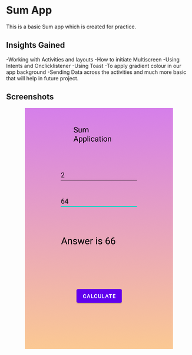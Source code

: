 
# Sum App

This is a basic Sum app which is created for practice.


## Insights Gained
-Working with Activities and layouts
-How to initiate Multiscreen
-Using Intents and Onclicklistener
-Using Toast
-To apply gradient colour in our app background
-Sending Data across the activities
and much more basic that will help in future project.
## Screenshots
<div align="center">
    <img src="s1.PNG"</img> 
</div>
